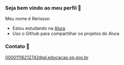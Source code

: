 ### Seja bem vindo ao meu perfil 👋

Meu nome é Rerisson

- Estou estudando na [Alura](https://www.alura.com.br)
- Uso o Github para compartilhar os projetos do Alura

### Contato 📧
00001116212742@al.educacao.sp.gov.br

<!--
**RerissonAluno/RerissonAluno** is a ✨ _special_ ✨ repository because its `README.md` (this file) appears on your GitHub profile.

Here are some ideas to get you started:

- 🔭 I’m currently working on ...
- 🌱 I’m currently learning ...
- 👯 I’m looking to collaborate on ...
- 🤔 I’m looking for help with ...
- 💬 Ask me about ...
- 📫 How to reach me: ...
- 😄 Pronouns: ...
- ⚡ Fun fact: ...
-->
